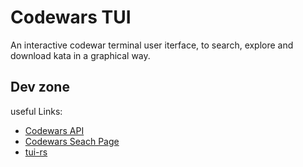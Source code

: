 # Codewars TUI

An interactive codewar terminal user iterface, to search, explore and download kata in a graphical way.

## Dev zone

useful Links:

- [Codewars API](https://dev.codewars.com/#users-api)
- [Codewars Seach Page](https://www.codewars.com/kata/search)
- [tui-rs](https://github.com/fdehau/tui-rs)
